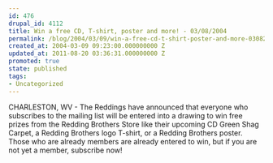 ```yaml
---
id: 476
drupal_id: 4112
title: Win a free CD, T-shirt, poster and more! - 03/08/2004
permalink: /blog/2004/03/09/win-a-free-cd-t-shirt-poster-and-more-03082004
created_at: 2004-03-09 09:23:00.000000000 Z
updated_at: 2011-08-20 03:36:31.000000000 Z
promoted: true
state: published
tags:
- Uncategorized
---
```

CHARLESTON, WV - The Reddings have announced that everyone who subscribes to the mailing list will be entered into a drawing to win free prizes from the Redding Brothers Store like their upcoming CD Green Shag Carpet, a Redding Brothers logo T-shirt, or a Redding Brothers poster. Those who are already members are already entered to win, but if you are not yet a member, subscribe now!
